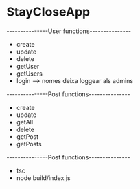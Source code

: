 # StayCloseApp

---------------User functions---------------
- create
- update
- delete
- getUser
- getUsers
- login --> nomes deixa loggear als admins

---------------Post functions---------------
- create
- update
- getAll
- delete
- getPost
- getPosts

---------------Post functions---------------
- tsc  
- node build/index.js  


